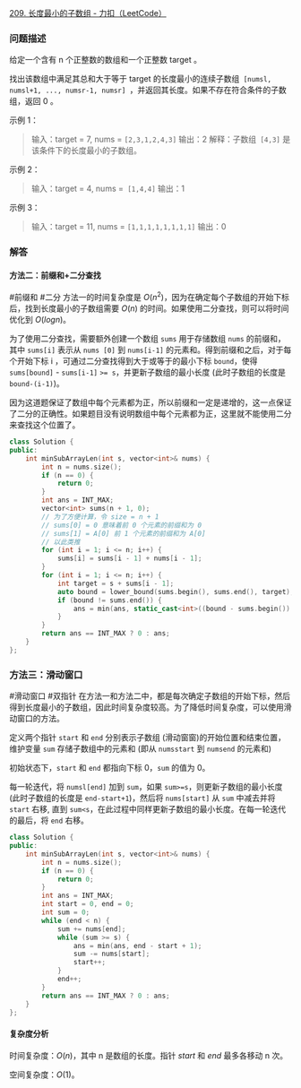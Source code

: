 [209. 长度最小的子数组 - 力扣（LeetCode）](https://leetcode.cn/problems/minimum-size-subarray-sum/solutions/305704/chang-du-zui-xiao-de-zi-shu-zu-by-leetcode-solutio/)
### 问题描述
给定一个含有 n 个正整数的数组和一个正整数 target 。

找出该数组中满足其总和大于等于 target 的长度最小的连续子数组` [numsl, numsl+1, ..., numsr-1, numsr] `，并返回其长度。如果不存在符合条件的子数组，返回 0 。

示例 1：

> 输入：target = 7, nums = `[2,3,1,2,4,3]`
> 输出：2
> 解释：子数组` [4,3]` 是该条件下的长度最小的子数组。


示例 2：

> 输入：target = 4, nums =` [1,4,4]`
> 输出：1


示例 3：

> 输入：target = 11, nums = `[1,1,1,1,1,1,1,1]`
> 输出：0

### 解答
#### 方法二：前缀和+二分查找
#前缀和 #二分
方法一的时间复杂度是 $O (n^2)$，因为在确定每个子数组的开始下标后，找到长度最小的子数组需要 $O (n)$ 的时间。如果使用二分查找，则可以将时间优化到 $O (logn)$。

为了使用二分查找，需要额外创建一个数组 `sums` 用于存储数组 `nums` 的前缀和，其中 `sums[i]` 表示从 `nums [0]` 到 `nums[i-1]` 的元素和。得到前缀和之后，对于每个开始下标 i ，可通过二分查找得到大于或等于的最小下标 `bound`，使得 `sums[bound]` - `sums[i-1]` `>= s`，并更新子数组的最小长度 (此时子数组的长度是 `bound-(i-1)`)。

因为这道题保证了数组中每个元素都为正，所以前缀和一定是递增的，这一点保证了二分的正确性。如果题目没有说明数组中每个元素都为正，这里就不能使用二分来查找这个位置了。

```cpp
class Solution {
public:
    int minSubArrayLen(int s, vector<int>& nums) {
        int n = nums.size();
        if (n == 0) {
            return 0;
        }
        int ans = INT_MAX;
        vector<int> sums(n + 1, 0); 
        // 为了方便计算，令 size = n + 1 
        // sums[0] = 0 意味着前 0 个元素的前缀和为 0
        // sums[1] = A[0] 前 1 个元素的前缀和为 A[0]
        // 以此类推
        for (int i = 1; i <= n; i++) {
            sums[i] = sums[i - 1] + nums[i - 1];
        }
        for (int i = 1; i <= n; i++) {
            int target = s + sums[i - 1];
            auto bound = lower_bound(sums.begin(), sums.end(), target);
            if (bound != sums.end()) {
                ans = min(ans, static_cast<int>((bound - sums.begin()) - (i - 1)));
            }
        }
        return ans == INT_MAX ? 0 : ans;
    }
};
```

### 方法三：滑动窗口
#滑动窗口 #双指针 
在方法一和方法二中，都是每次确定子数组的开始下标，然后得到长度最小的子数组，因此时间复杂度较高。为了降低时间复杂度，可以使用滑动窗口的方法。

定义两个指针 `start` 和 `end` 分别表示子数组 (滑动窗窗)的开始位置和结束位置，维护变量 `sum` 存储子数组中的元素和 (即从 `numsstart` 到 `numsend` 的元素和)

初始状态下，`start` 和 `end` 都指向下标 0，`sum` 的值为 0。

每一轮迭代，将 `numsl[end]` 加到 `sum`，如果 `sum>=s`，则更新子数组的最小长度 (此时子数组的长度是 `end-start+1`)，然后将 `nums[start]`  从 `sum` 中减去并将 `start` 右移, 直到 `sum<s`，在此过程中同样更新子数组的最小长度。在每一轮迭代的最后，将 `end` 右移。
```cpp
class Solution {
public:
    int minSubArrayLen(int s, vector<int>& nums) {
        int n = nums.size();
        if (n == 0) {
            return 0;
        }
        int ans = INT_MAX;
        int start = 0, end = 0;
        int sum = 0;
        while (end < n) {
            sum += nums[end];
            while (sum >= s) {
                ans = min(ans, end - start + 1);
                sum -= nums[start];
                start++;
            }
            end++;
        }
        return ans == INT_MAX ? 0 : ans;
    }
};
```
#### 复杂度分析

时间复杂度：$O (n)$，其中 n 是数组的长度。指针 $\textit{start}$ 和 $\textit{end}$ 最多各移动 n 次。

空间复杂度：$O (1)$。
